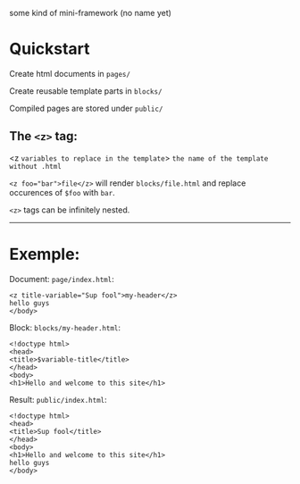 some kind of mini-framework (no name yet)

# Quickstart

Create html documents in `pages/`

Create reusable template parts in `blocks/`

Compiled pages are stored under `public/`

## The `<z>` tag:

<z `variables to replace in the template`> `the name of the template without .html` </z>

`<z foo="bar">file</z>` will render `blocks/file.html` and replace occurences of `$foo` with `bar`.

`<z>` tags can be infinitely nested.

---

# Exemple:

Document: `page/index.html`:
```
<z title-variable="Sup fool">my-header</z>
hello guys
</body>
```

Block: `blocks/my-header.html`:
```
<!doctype html>
<head>
<title>$variable-title</title>
</head>
<body>
<h1>Hello and welcome to this site</h1>
```

Result: `public/index.html`:

```
<!doctype html>
<head>
<title>Sup fool</title>
</head>
<body>
<h1>Hello and welcome to this site</h1>
hello guys
</body>
```
